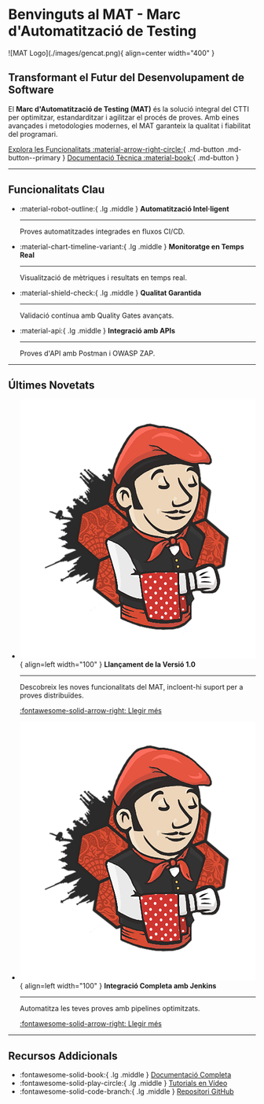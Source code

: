 # Benvinguts al MAT - Marc d'Automatització de Testing

<div class="hero" markdown>
![MAT Logo](./images/gencat.png){ align=center width="400" }

## Transformant el Futur del Desenvolupament de Software

El **Marc d'Automatització de Testing (MAT)** és la solució integral del CTTI per optimitzar, estandarditzar i agilitzar el procés de proves. Amb eines avançades i metodologies modernes, el MAT garanteix la qualitat i fiabilitat del programari.

[Explora les Funcionalitats :material-arrow-right-circle:](./features/overview.md){ .md-button .md-button--primary }
[Documentació Tècnica :material-book:](./docs/index.md){ .md-button }
</div>

---

## Funcionalitats Clau

<div class="grid cards" markdown>

-   :material-robot-outline:{ .lg .middle } __Automatització Intel·ligent__
    
    ---
    
    Proves automatitzades integrades en fluxos CI/CD.

-   :material-chart-timeline-variant:{ .lg .middle } __Monitoratge en Temps Real__
    
    ---
    
    Visualització de mètriques i resultats en temps real.

-   :material-shield-check:{ .lg .middle } __Qualitat Garantida__
    
    ---
    
    Validació contínua amb Quality Gates avançats.

-   :material-api:{ .lg .middle } __Integració amb APIs__
    
    ---
    
    Proves d'API amb Postman i OWASP ZAP.

</div>

---

## Últimes Novetats

<div class="grid cards" markdown>

-   ![Actualització 1.0](./images/jenkins-pipeline.png){ align=left width="100" }
    **Llançament de la Versió 1.0**
    
    ---
    
    Descobreix les noves funcionalitats del MAT, incloent-hi suport per a proves distribuïdes.
    
    [:fontawesome-solid-arrow-right: Llegir més](../news/version1.md)

-   ![Integració amb Jenkins](./images/jenkins-pipeline.png){ align=left width="100" }
    **Integració Completa amb Jenkins**
    
    ---
    
    Automatitza les teves proves amb pipelines optimitzats.
    
    [:fontawesome-solid-arrow-right: Llegir més](../news/jenkins.md)

</div>

---

## Recursos Addicionals

<div class="grid cards" markdown>

-   :fontawesome-solid-book:{ .lg .middle } [Documentació Completa](../docs/index.md)
-   :fontawesome-solid-play-circle:{ .lg .middle } [Tutorials en Vídeo](../tutorials/index.md)
-   :fontawesome-solid-code-branch:{ .lg .middle } [Repositori GitHub](https://github.com/ctti-dev/mat)

</div>
